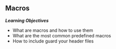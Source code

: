 ## Macros

**_Learning Objectives_**

* What are macros and how to use them
* What are the most common predefined macros
* How to include guard your header files